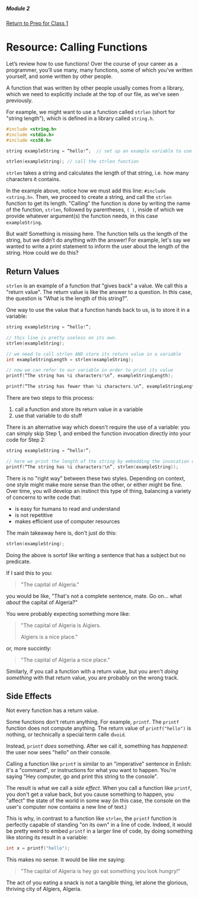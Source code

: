 ##### Module 2
[Return to Prep for Class 1](../../class1-prep)

# Resource: Calling Functions

Let’s review how to use functions!  Over the course of your career as a programmer, you’ll use many, many functions, some of which you’ve written yourself, and some written by other people. 

A function that was written by other people usually comes from a library, which we need to explicitly include at the top of our file, as we’ve seen previously. 

For example, we might want to use a function called `strlen` (short for "string length"), which is defined in a library called `string.h`. 

```c
#include <string.h>
#include <stdio.h>
#include <cs50.h>

string exampleString = “hello!”;  // set up an example variable to use

strlen(exampleString); // call the strlen function
```

`strlen` takes a string and calculates the length of that string, i.e. how many characters it contains.

In the example above, notice how we must add this line: `#include <string.h>`. Then, we proceed to create a string, and call the `strlen` function to get its length. "Calling" the function is done by writing the name of the function, `strlen`, followed by parentheses, `( )`, inside of which we provide whatever argument(s) the function needs, in this case `exampleString`.

But wait!  Something is missing here. The function tells us the length of the string, but we didn’t do anything with the answer!  For example, let's say we wanted to write a print statement to inform the user about the length of the string. How could we do this?

## Return Values

`strlen` is an example of a function that "gives back" a value.  We call this a "return value". The return value is like the answer to a question. In this case, the question is "What is the length of this string?". 

One way to use the value that a function hands back to us, is to store it in a variable:

```c
string exampleString = “hello!”;

// this line is pretty useless on its own.
strlen(exampleString);

// we need to call strlen AND store its return value in a variable
int exampleStringLength = strlen(exampleString);

// now we can refer to our variable in order to print its value
printf(“The string has %i characters!\n”, exampleStringLength);

printf(“The string has fewer than %i characters.\n”, exampleStringLength + 10);
```

There are two steps to this process:

1. call a function and store its return value in a variable
2. use that variable to do stuff

There is an alternative way which doesn't require the use of a variable: you can simply skip Step 1, and embed the function invocation directly into your code for Step 2:

```c
string exampleString = “hello!”;

// here we print the length of the string by embedding the invocation of strlen directly into our print statement.
printf(“The string has %i characters!\n”, strlen(exampleString));
```

There is no "right way" between these two styles. Depending on context, one style might make more sense than the other, or either might be fine. Over time, you will develop an instinct this type of thing, balancing a variety of concerns to write code that:
* is easy for humans to read and understand
* is not repetitive
* makes efficient use of computer resources

The main takeaway here is, don't just do this:

```c
strlen(exampleString);
```

Doing the above is sortof like writing a sentence that has a subject but no predicate.

If I said this to you: 

<blockquote>
"The capital of Algeria."
</blockquote>

you would be like, "That's not a complete sentence, mate. Go on... what *about* the capital of Algeria?"

You were probably expecting something more like:

<blockquote>
"The capital of Algeria is Algiers. 

Algiers is a nice place."
</blockquote>

or, more succintly:

<blockquote>
"The capital of Algeria a nice place."
</blockquote>

Similarly, if you call a function with a return value, but you aren't *doing something* with that return value, you are probably on the wrong track.


## Side Effects

Not every function has a return value.

Some functions don't return anything. For example, `printf`. The `printf` function does not compute anything. The return value of `printf("hello")` is nothing, or technically a special term calle d`void`.

Instead, `printf` *does* something. After we call it, something has *happened*: the user now sees "hello" on their console.

Calling a function like `printf` is similar to an "imperative" sentence in Enlish: it's a "command", or instructions for what you want to happen. You're saying "Hey computer, go and print this string to the console".

The result is what we call a *side effect*. When you call a function like `printf`, you don't get a value back, but you cause something to happen, you "affect" the state of the world in some way (in this case, the console on the user's computer now contains a new line of text.)

This is why, in contrast to a function like `strlen`, the `printf` function is perfectly capable of standing "on its own" in a line of code. Indeed, it would be pretty weird to embed `printf` in a larger line of code, by doing something like storing its result in a variable:

```c
int x = printf("hello");
```

This makes no sense. It would be like me saying:

<blockquote>
"The capital of Algeria is hey go eat something you look hungry!"
</blockquote>

The act of you eating a snack is not a tangible thing, let alone the glorious, thriving city of Algiers, Algeria.
